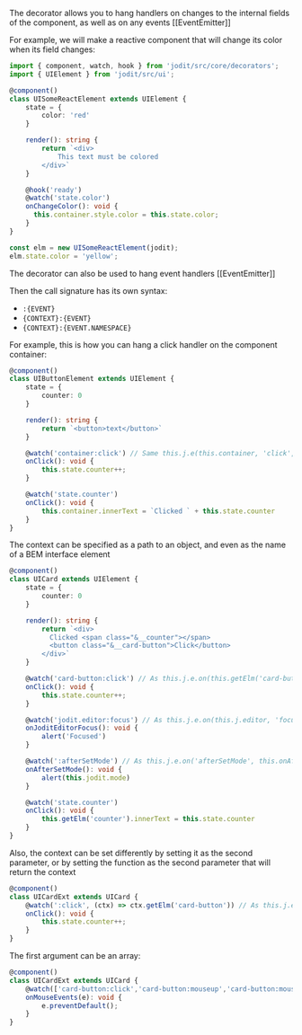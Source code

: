 The decorator allows you to hang handlers on changes to the internal fields of the component,
as well as on any events [[EventEmitter]]

For example, we will make a reactive component that will change its color when its field changes:

```ts
import { component, watch, hook } from 'jodit/src/core/decorators';
import { UIElement } from 'jodit/src/ui';

@component()
class UISomeReactElement extends UIElement {
	state = {
		color: 'red'
	}

	render(): string {
		return `<div>
			This text must be colored
		</div>`
	}

	@hook('ready')
	@watch('state.color')
	onChangeColor(): void {
	  this.container.style.color = this.state.color;
	}
}

const elm = new UISomeReactElement(jodit);
elm.state.color = 'yellow';
```

The decorator can also be used to hang event handlers [[EventEmitter]]

Then the call signature has its own syntax:
- `:{EVENT}`
- `{CONTEXT}:{EVENT}`
- `{CONTEXT}:{EVENT.NAMESPACE}`

For example, this is how you can hang a click handler on the component container:

```ts
@component()
class UIButtonElement extends UIElement {
	state = {
		counter: 0
	}

	render(): string {
		return `<button>text</button>`
	}

	@watch('container:click') // Same this.j.e(this.container, 'click', this.onClick.bind(this))
	onClick(): void {
		this.state.counter++;
	}

	@watch('state.counter')
	onClick(): void {
		this.container.innerText = `Clicked ` + this.state.counter
	}
}
```

The context can be specified as a path to an object, and even as the name of a BEM interface element

```ts
@component()
class UICard extends UIElement {
	state = {
		counter: 0
	}

	render(): string {
		return `<div>
		  Clicked <span class="&__counter"></span>
		  <button class="&__card-button">Click</button>
		</div>`
	}

	@watch('card-button:click') // As this.j.e.on(this.getElm('card-button'), 'click', this.onClick.bind(this))
	onClick(): void {
		this.state.counter++;
	}

	@watch('jodit.editor:focus') // As this.j.e.on(this.j.editor, 'focus', this.onJoditEditorFocus.bind(this))
	onJoditEditorFocus(): void {
		alert('Focused')
	}

	@watch(':afterSetMode') // As this.j.e.on('afterSetMode', this.onAfterSetMode.bind(this))
	onAfterSetMode(): void {
		alert(this.jodit.mode)
	}

	@watch('state.counter')
	onClick(): void {
		this.getElm('counter').innerText = this.state.counter
	}
}
```

Also, the context can be set differently by setting it as the second parameter,
or by setting the function as the second parameter that will return the context

```ts
@component()
class UICardExt extends UICard {
	@watch(':click', (ctx) => ctx.getElm('card-button')) // As this.j.e.on(this.getElm('card-button'), 'click', this.onClick.bind(this))
	onClick(): void {
		this.state.counter++;
	}
}
```

The first argument can be an array:
```ts
@component()
class UICardExt extends UICard {
	@watch(['card-button:click','card-button:mouseup','card-button:mousedown'])
	onMouseEvents(e): void {
		e.preventDefault();
	}
}
```

